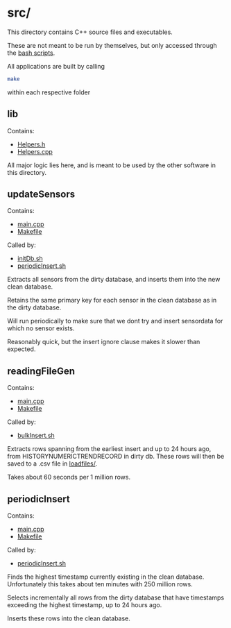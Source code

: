 # src/

This directory contains C++ source files and executables.

These are not meant to be run by themselves, but only accessed through the [bash scripts](../bash/README.md). 

All applications are built by calling 
```sh
make
```
within each respective folder


## lib

Contains:
* [Helpers.h](lib/Helpers.h)
* [Helpers.cpp](lib/Helpers.cpp)

All major logic lies here, and is meant to be used by the other software in this directory.


## updateSensors

Contains:
* [main.cpp](updateSensors/main.cpp)
* [Makefile](updateSensors/Makefile)

Called by:
* [initDb.sh](../bash/initDb.sh)
* [periodicInsert.sh](../bash/periodicInsert.sh)

Extracts all sensors from the dirty database, and inserts them into the new clean database.

Retains the same primary key for each sensor in the clean database as in the dirty database. 

Will run periodically to make sure that we dont try and insert sensordata for which no sensor exists.

Reasonably quick, but the insert ignore clause makes it slower than expected. 

## readingFileGen

Contains:
* [main.cpp](readingFileGen/main.cpp)
* [Makefile](readingFileGen/Makefile)

Called by:
* [bulkInsert.sh](../bash/bulkInsert.sh)

Extracts rows spanning from the earliest insert and up to 24 hours ago, from HISTORYNUMERICTRENDRECORD in dirty db. These rows will then be saved to a .csv file in [loadfiles/](../loadfiles/README.md).

Takes about 60 seconds per 1 million rows.


## periodicInsert

Contains:
* [main.cpp](periodicInsert/main.cpp)
* [Makefile](periodicInsert/Makefile)

Called by:
* [periodicInsert.sh](../bash/periodicInsert.sh)

Finds the highest timestamp currently existing in the clean database. Unfortunately this takes about ten minutes with 250 million rows. 

Selects incrementally all rows from the dirty database that have timestamps exceeding the highest timestamp, up to 24 hours ago. 

Inserts these rows into the clean database. 
